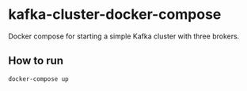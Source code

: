 # kafka-cluster-docker-compose
Docker compose for starting a simple Kafka cluster with three brokers.

## How to run

    docker-compose up
